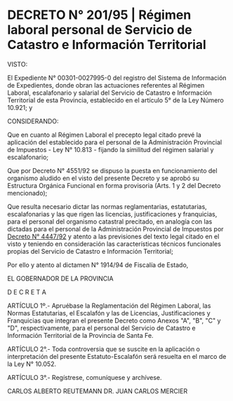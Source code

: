 # DECRETO N° 201/95 | Régimen laboral personal de Servicio de Catastro e Información Territorial

VISTO:

El Expediente N° 00301-0027995-0 del registro del Sistema de Información de Expedientes, donde obran las actuaciones referentes al Régimen Laboral, escalafonario y salarial del Servicio de Catastro e Información Territorial de esta Provincia, establecido en el artículo 5° de la Ley Número 10.921; y

CONSIDERANDO:

Que en cuanto al Régimen Laboral el precepto legal citado prevé la aplicación del establecido para el personal de la Administración Provincial de Impuestos - Ley N° 10.813 - fijando la similitud del régimen salarial y escalafonario;

Que por Decreto N° 4551/92 se dispuso la puesta en funcionamiento del organismo aludido en el visto del presente Decreto y se aprobó su Estructura Orgánica Funcional en forma provisoria (Arts. 1 y 2 del Decreto mencionado);

Que resulta necesario dictar las normas reglamentarias, estatutarias, escalafonarias y las que rigen las licencias, justificaciones y franquicias, para el personal del organismo catastral precitado, en analogía con las dictadas para el personal de la Administración Provincial de Impuestos por [Decreto N° 4447/92](../decreto-n-4447-92-or-regimen-laboral-de-la-administracion-provincial-de-impuestos/) y atento a las previsiones del texto legal citado en el visto y teniendo en consideración las características técnicos funcionales propias del Servicio de Catastro e Información Territorial;

Por ello y atento al dictamen N° 1914/94 de Fiscalía de Estado,

EL GOBERNADOR DE LA PROVINCIA

D E C R E T A

ARTÍCULO 1º.- Apruébase la Reglamentación del Régimen Laboral, las Normas Estatutarias, el Escalafón y las de Licencias, Justificaciones y Franquicias que integran el presente Decreto como Anexos "A", "B", "C" y "D", respectivamente, para el personal del Servicio de Catastro e Información Territorial de la Provincia de Santa Fe.

ARTÍCULO 2°.- Toda controversia que se suscite en la aplicación o interpretación del presente Estatuto-Escalafón será resuelta en el marco de la Ley N° 10.052.

ARTÍCULO 3°.- Regístrese, comuníquese y archívese.

CARLOS ALBERTO REUTEMANN DR. JUAN CARLOS MERCIER
